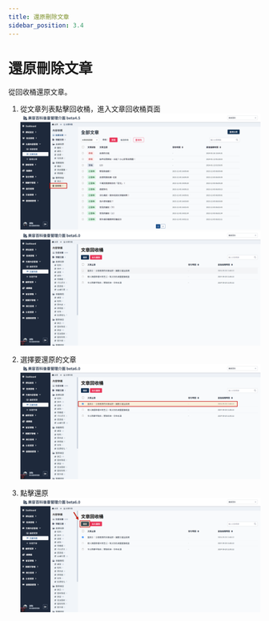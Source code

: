 ```yaml
---
title: 還原刪除文章
sidebar_position: 3.4
---
```


# 還原刪除文章

從回收桶還原文章。

1. 從文章列表點擊回收桶，進入文章回收桶頁面
   ![文章列表](img/go-to-article-trash.png)
   ![文章回收桶](img/article-trash.png)

2. 選擇要還原的文章
   ![選擇文章](img/select-softdelete-article.png)

3. 點擊還原
   ![還原文章](img/restore-article.png)
